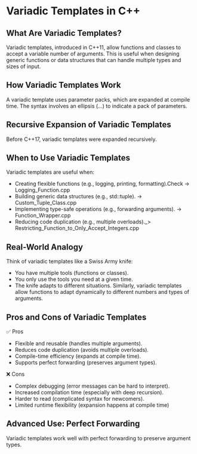 # Variadic Templates in C++
## What Are Variadic Templates?
Variadic templates, introduced in C++11, allow functions and classes to accept a variable number of arguments. This is useful when designing generic functions or data structures that can handle multiple types and sizes of input.
## How Variadic Templates Work
A variadic template uses parameter packs, which are expanded at compile time. The syntax involves an ellipsis (...) to indicate a pack of parameters.
## Recursive Expansion of Variadic Templates
Before C++17, variadic templates were expanded recursively.
## When to Use Variadic Templates
Variadic templates are useful when:
- Creating flexible functions (e.g., logging, printing, formatting).Check -> Logging_Function.cpp
- Building generic data structures (e.g., std::tuple). -> Custom_Tuple_Class.cpp
- Implementing type-safe operations (e.g., forwarding arguments). -> Function_Wrapper.cpp
- Reducing code duplication (e.g., multiple overloads)._> Restricting_Function_to_Only_Accept_Integers.cpp
## Real-World Analogy
Think of variadic templates like a Swiss Army knife:
- You have multiple tools (functions or classes).
- You only use the tools you need at a given time.
- The knife adapts to different situations.
Similarly, variadic templates allow functions to adapt dynamically to different numbers and types of arguments.
## Pros and Cons of Variadic Templates
✅ Pros
- Flexible and reusable (handles multiple arguments).
- Reduces code duplication (avoids multiple overloads).
- Compile-time efficiency (expands at compile time).
- Supports perfect forwarding (preserves argument types).
  
❌ Cons
- Complex debugging (error messages can be hard to interpret).
- Increased compilation time (especially with deep recursion).
- Harder to read (complicated syntax for newcomers).
- Limited runtime flexibility (expansion happens at compile time)

## Advanced Use: Perfect Forwarding
Variadic templates work well with perfect forwarding to preserve argument types.
